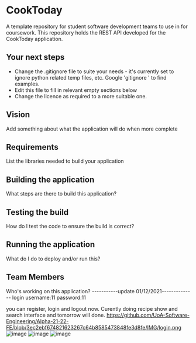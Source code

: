 # CookToday
A template repository for student software development teams to use in for coursework. This repository holds the REST API developed for the CookToday application.

## Your next steps
* Change the .gitignore file to suite your needs - it's currently set to ignore python related temp files, etc. Google 'gitignore <your language>' to find examples.
* Edit this file to fill in relevant empty sections below
* Change the licence as required to a more suitable one. 
  
## Vision
 Add something about what the application will do when more complete
  
## Requirements
  List the libraries needed to build your application
  
## Building the application
 What steps are there to build this application?

## Testing the build
How do I test the code to ensure the build is correct?
  
## Running the application
 What do I do to deploy and/or run this?
  
## Team Members
 Who's working on this application?
-----------update 01/12/2021--------------
login username:11
password:11

you can register, login and logout now. Curently doing recipe show and search interface and tomorrow will done. 
https://github.com/UoA-Software-Engineering/Alpha-21-22-FE/blob/3ec2ebf674821623267c64b8585473848fe3d8fe/IMG/login.png
![image](https://github.com/UoA-Software-Engineering/Alpha-21-22-FE/blob/3ec2ebf674821623267c64b8585473848fe3d8fe/IMG/login.png)
![image](https://github.com/UoA-Software-Engineering/Alpha-21-22-FE/blob/3ec2ebf674821623267c64b8585473848fe3d8fe/IMG/main.png)
![image](https://github.com/UoA-Software-Engineering/Alpha-21-22-FE/blob/3ec2ebf674821623267c64b8585473848fe3d8fe/IMG/register.png)






